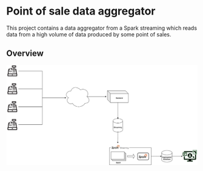 # Point of sale data aggregator

This project contains a data aggregator from a Spark streaming which reads data from a high volume of data produced by some point of sales.

## Overview

![Architecture overview](./docs/streaming-architecture.png)

